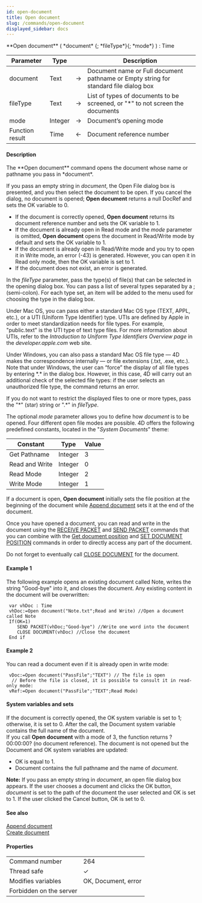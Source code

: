 ```yaml
---
id: open-document
title: Open document
slug: /commands/open-document
displayed_sidebar: docs
---
```


<!--REF #_command_.Open document.Syntax-->**Open document** ( *document* {; *fileType*}{; *mode*} ) : Time<!-- END REF-->
<!--REF #_command_.Open document.Params-->
| Parameter | Type |  | Description |
| --- | --- | --- | --- |
| document | Text | &#8594;  | Document name or Full document pathname or Empty string for standard file dialog box |
| fileType | Text | &#8594;  | List of types of documents to be screened, or "*" to not screen the documents |
| mode | Integer | &#8594;  | Document’s opening mode |
| Function result | Time | &#8592; | Document reference number |

<!-- END REF-->

#### Description 

<!--REF #_command_.Open document.Summary-->The **Open document** command opens the document whose name or pathname you pass in *document*.<!-- END REF--> 

If you pass an empty string in *document*, the Open File dialog box is presented, and you then select the document to be open. If you cancel the dialog, no document is opened; **Open document** returns a null DocRef and sets the OK variable to 0.

* If the document is correctly opened, **Open document** returns its document reference number and sets the OK variable to 1\.
* If the document is already open in Read mode and the *mode* parameter is omitted, **Open document** opens the document in Read/Write mode by default and sets the OK variable to 1.
* If the document is already open in Read/Write mode and you try to open it in Write mode, an error (-43) is generated. However, you can open it in Read only mode, then the OK variable is set to 1.
* If the document does not exist, an error is generated.

In the *fileType* parameter, pass the type(s) of file(s) that can be selected in the opening dialog box. You can pass a list of several types separated by a ; (semi-colon). For each type set, an item will be added to the menu used for choosing the type in the dialog box. 

Under Mac OS, you can pass either a standard Mac OS type (TEXT, APPL, etc.), or a UTI (Uniform Type Identifier) type. UTIs are defined by Apple in order to meet standardization needs for file types. For example, "public.text" is the UTI type of text type files. For more information about UTIs, refer to the *Introduction to Uniform Type Identifiers Overview page* in the *developer.apple.com* web site. 

Under Windows, you can also pass a standard Mac OS file type — 4D makes the correspondence internally — or file extensions (.txt, .exe, etc.). Note that under Windows, the user can “force” the display of all file types by entering \*.\* in the dialog box. However, in this case, 4D will carry out an additional check of the selected file types: if the user selects an unauthorized file type, the command returns an error. 

If you do not want to restrict the displayed files to one or more types, pass the "\*" (star) string or ".\*" in *fileType*. 

The optional *mode* parameter allows you to define how *document* is to be opened. Four different open file modes are possible. 4D offers the following predefined constants, located in the "*System Documents*" theme:

| Constant       | Type    | Value |
| -------------- | ------- | ----- |
| Get Pathname   | Integer | 3     |
| Read and Write | Integer | 0     |
| Read Mode      | Integer | 2     |
| Write Mode     | Integer | 1     |

If a document is open, **Open document** initially sets the file position at the beginning of the document while [Append document](append-document.md) sets it at the end of the document.

Once you have opened a document, you can read and write in the document using the [RECEIVE PACKET](receive-packet.md) and [SEND PACKET](send-packet.md) commands that you can combine with the [Get document position](get-document-position.md) and [SET DOCUMENT POSITION](set-document-position.md) commands in order to directly access any part of the document.

Do not forget to eventually call [CLOSE DOCUMENT](close-document.md) for the document.

#### Example 1 

The following example opens an existing document called Note, writes the string "Good-bye" into it, and closes the document. Any existing content in the document will be overwritten: 

```4d
 var vhDoc : Time
 vhDoc:=Open document("Note.txt";Read and Write) //Open a document called Note
 If(OK=1)
    SEND PACKET(vhDoc;"Good-bye") //Write one word into the document
    CLOSE DOCUMENT(vhDoc) //Close the document
 End if
```

#### Example 2 

You can read a document even if it is already open in write mode:

```4d
 vDoc:=Open document("PassFile";"TEXT") // The file is open
  // Before the file is closed, it is possible to consult it in read-only mode:
 vRef:=Open document("PassFile";"TEXT";Read Mode)
```

#### System variables and sets 

If the document is correctly opened, the OK system variable is set to 1; otherwise, it is set to 0\. After the call, the Document system variable contains the full name of the document.   
If you call **Open document** with a mode of 3, the function returns ?00:00:00? (no document reference). The document is not opened but the Document and OK system variables are updated:

* OK is equal to 1.
* Document contains the full pathname and the name of *document*.

**Note:** If you pass an empty string in *document*, an open file dialog box appears. If the user chooses a document and clicks the OK button, *document* is set to the path of the document the user selected and OK is set to 1\. If the user clicked the Cancel button, OK is set to 0.

#### See also 

[Append document](append-document.md)  
[Create document](create-document.md)  

#### Properties
|  |  |
| --- | --- |
| Command number | 264 |
| Thread safe | &check; |
| Modifies variables | OK, Document, error |
| Forbidden on the server ||


